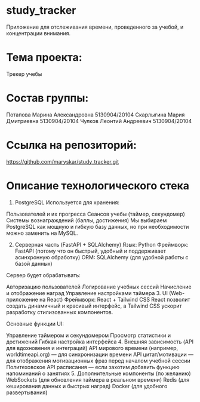 # study_tracker
Приложение для отслеживания времени, проведенного за учебой, и концентрации внимания.

# Тема проекта: 
Трекер учебы

# Состав группы:
Потапова Марина Александровна 5130904/20104
Скарлыгина Мария Дмитриевна 5130904/20104
Чулков Леонтий Андреевич 5130904/20104

# Ссылка на репозиторий:  
https://github.com/maryskar/study_tracker.git

# Описание технологического стека
1. PostgreSQL
Используется для хранения:

Пользователей и их прогресса
Сеансов учебы (таймер, секундомер)
Системы вознаграждений (баллы, достижения)
Мы выбираем PostgreSQL как мощную и гибкую базу данных, но при необходимости можно заменить на MySQL.

2. Серверная часть (FastAPI + SQLAlchemy)
Язык: Python
Фреймворк: FastAPI (потому что он быстрый, удобный и поддерживает асинхронную обработку)
ORM: SQLAlchemy (для удобной работы с базой данных)

Сервер будет обрабатывать:

Авторизацию пользователей
Логирование учебных сессий
Начисление и отображение наград
Управление настройками таймера
3. UI (Web-приложение на React)
Фреймворк: React + Tailwind CSS
React позволит создать динамичный и красивый интерфейс, а Tailwind CSS ускорит разработку стилизованных компонентов.

Основные функции UI:

Управление таймером и секундомером
Просмотр статистики и достижений
Гибкая настройка интерфейса
4. Внешняя зависимость (API для вдохновения и интеграций)
API мирового времени (например, worldtimeapi.org) — для синхронизации времени
API цитат/мотивации — для отображения мотивационных фраз перед началом учебной сессии
Политеховское API расписания — если захотим добавить функцию напоминаний о занятиях
5. Дополнительные компоненты (по желанию)
WebSockets (для обновления таймера в реальном времени)
Redis (для кеширования данных и быстрых наград)
Docker (для удобного развертывания)

